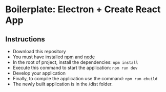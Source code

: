 # Boilerplate: Electron + Create React App 

## Instructions

* Download this repository
* You must have installed [npm](https://www.npmjs.com) and [node](https://nodejs.org/es/)
* In the root of project, install the dependencies: `npm install`
* Execute this command to start the application: `npm run dev`
* Develop your application
* Finally, to compile the application use the command: `npm run ebuild`
* The newly built application is in the /dist folder.
